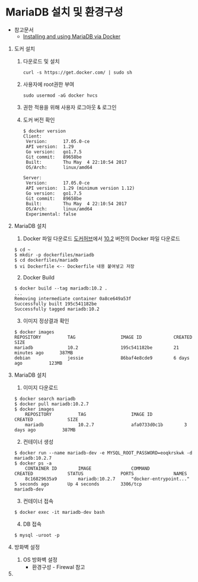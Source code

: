 # MariaDB 설치 및 환경구성

* 참고문서
    * [Installing and using MariaDB via Docker](https://mariadb.com/kb/en/mariadb/installing-and-using-mariadb-via-docker/)
    
    
1. 도커 설치
    1) 다운로드 및 설치
       ```
       curl -s https://get.docker.com/ | sudo sh
       ```

    2) 사용자에 root권한 부여
       ```
       sudo usermod -aG docker hvcs
       ```

    3) 권한 적용을 위해 사용자 로그아웃 & 로그인

    4) 도커 버전 확인
        ```
        $ docker version
        Client:
         Version:      17.05.0-ce
         API version:  1.29
         Go version:   go1.7.5
         Git commit:   89658be
         Built:        Thu May  4 22:10:54 2017
         OS/Arch:      linux/amd64
    
        Server:
         Version:      17.05.0-ce
         API version:  1.29 (minimum version 1.12)
         Go version:   go1.7.5
         Git commit:   89658be
         Built:        Thu May  4 22:10:54 2017
         OS/Arch:      linux/amd64
         Experimental: false
        ```
        
2. MariaDB 설치
    1) Docker 파일 다운로드
    [도커허브](https://hub.docker.com/_/mariadb/)에서 [10.2](https://github.com/docker-library/mariadb/blob/bcf4518ad93834454bcca8029444231bc044afa3/10.2/Dockerfile) 버전의 Docker 파일 다운로드
    ```
    $ cd ~
    $ mkdir -p dockerfiles/mariadb
    $ cd dockerfiles/mariadb
    $ vi Dockerfile <-- Dockerfile 내용 붙여넣고 저장
    ```

    2) Docker Build
    ```
    $ docker build --tag mariadb:10.2 .
    ...
    Removing intermediate container 0a8ce649a53f
    Successfully built 195c541182be
    Successfully tagged mariadb:10.2
    ```
    
    3) 이미지 정상결과 확인
    ```
    $ docker images
    REPOSITORY          TAG                 IMAGE ID            CREATED             SIZE
    mariadb             10.2                195c541182be        21 minutes ago      387MB
    debian              jessie              86baf4e8cde9        6 days ago          123MB
    ```
    
3. MariaDB 설치
    1) 이미지 다운로드
    ```
    $ docker search mariadb
    $ docker pull mariadb:10.2.7
    $ docker images
        REPOSITORY          TAG                 IMAGE ID            CREATED             SIZE
        mariadb             10.2.7              afa0733d0c1b        3 days ago          387MB
    ```
    
    2) 컨테이너 생성
    ```
    $ docker run --name mariadb-dev -e MYSQL_ROOT_PASSWORD=eoqkrskwk -d mariadb:10.2.7
    $ docker ps -a
        CONTAINER ID        IMAGE               COMMAND                  CREATED             STATUS              PORTS               NAMES
        8c16829635a9        mariadb:10.2.7      "docker-entrypoint..."   5 seconds ago       Up 4 seconds        3306/tcp            mariadb-dev
    
    ```
    
    3) 컨테이너 접속
    ```
    $ docker exec -it mariadb-dev bash
    ```
    
    4) DB 접속
    ```
    $ mysql -uroot -p
    
    ``` 
        
3. 방화벽 설정
    1) OS 방화벽 설정
        * 환경구성 - Firewal 참고
    
4.



